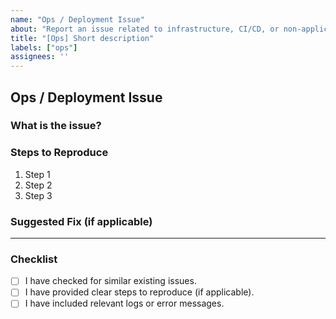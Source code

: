 ```yaml
---
name: "Ops / Deployment Issue"
about: "Report an issue related to infrastructure, CI/CD, or non-application tasks."
title: "[Ops] Short description"
labels: ["ops"]
assignees: ''
---
```


## Ops / Deployment Issue

### What is the issue?

### Steps to Reproduce
1. Step 1
2. Step 2
3. Step 3

### Suggested Fix (if applicable)

---

### Checklist
- [ ] I have checked for similar existing issues.
- [ ] I have provided clear steps to reproduce (if applicable).
- [ ] I have included relevant logs or error messages.
